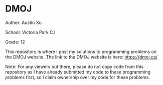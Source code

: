 # DMOJ
Author: Austin Xu

School: Victoria Park C.I.

Grade: 12

This repository is where I post my solutions to programming problems on the DMOJ website.
The link to the DMOJ website is here: https://dmoj.ca/

Note: For any viewers out there, please do not copy code from this repository as I have already submitted my code to these programming problems first, so I claim ownership over my code for these problems.
